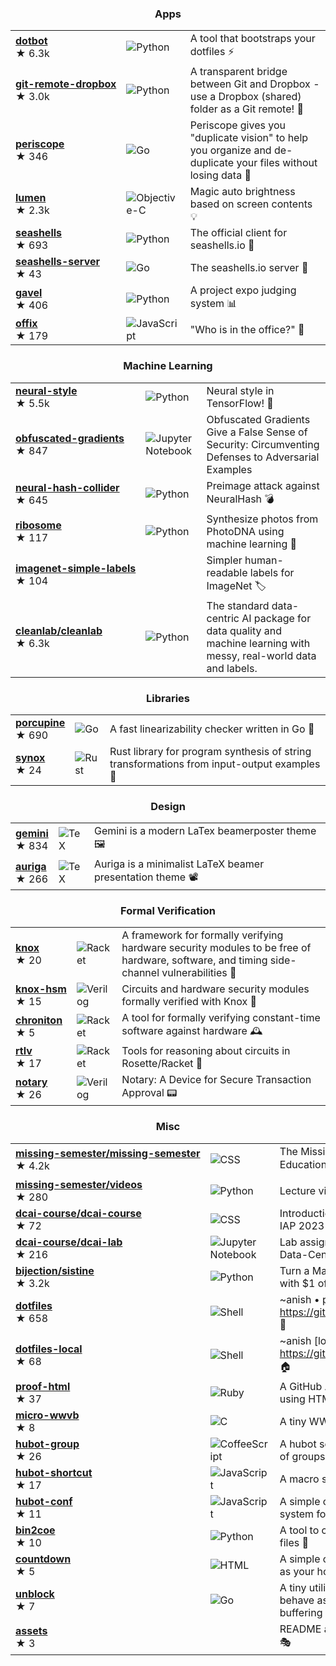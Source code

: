 <h3 align="center">Apps</h3>

| | | |
|---|---|---|
| [**dotbot**](https://github.com/anishathalye/dotbot) <br /> ★⁠ ⁠6.3k | ![Python](https://img.shields.io/badge/python-%233670A0?style=for-the-badge&logo=python&logoColor=ffdd54) | A tool that bootstraps your dotfiles ⚡️ | <!-- stars: 6322, forks: 283, watching: 59 -->
| [**git⁠-⁠remote⁠-⁠dropbox**](https://github.com/anishathalye/git-remote-dropbox) <br /> ★⁠ ⁠3.0k | ![Python](https://img.shields.io/badge/python-%233670A0?style=for-the-badge&logo=python&logoColor=ffdd54) | A transparent bridge between Git and Dropbox - use a Dropbox (shared) folder as a Git remote! 🎁 | <!-- stars: 3005, forks: 154, watching: 62 -->
| [**periscope**](https://github.com/anishathalye/periscope) <br /> ★⁠ ⁠346 | ![Go](https://img.shields.io/badge/go-%2300ADD8.svg?style=for-the-badge&logo=go&logoColor=white) | Periscope gives you "duplicate vision" to help you organize and de-duplicate your files without losing data 🔭 | <!-- stars: 346, forks: 16, watching: 7 -->
| [**lumen**](https://github.com/anishathalye/lumen) <br /> ★⁠ ⁠2.3k | ![Objective-C](https://img.shields.io/badge/objective--c-%23387bcc.svg?style=for-the-badge&logo=apple&logoColor=white) | Magic auto brightness based on screen contents 💡 | <!-- stars: 2272, forks: 59, watching: 48 -->
| [**seashells**](https://github.com/anishathalye/seashells) <br /> ★⁠ ⁠693 | ![Python](https://img.shields.io/badge/python-%233670A0?style=for-the-badge&logo=python&logoColor=ffdd54) | The official client for seashells.io 🐚 | <!-- stars: 693, forks: 20, watching: 11 -->
| [**seashells⁠-⁠server**](https://github.com/anishathalye/seashells-server) <br /> ★⁠ ⁠43 | ![Go](https://img.shields.io/badge/go-%2300ADD8.svg?style=for-the-badge&logo=go&logoColor=white) | The seashells.io server 🐚 | <!-- stars: 43, forks: 7, watching: 3 -->
| [**gavel**](https://github.com/anishathalye/gavel) <br /> ★⁠ ⁠406 | ![Python](https://img.shields.io/badge/python-%233670A0?style=for-the-badge&logo=python&logoColor=ffdd54) | A project expo judging system 📊 | <!-- stars: 406, forks: 207, watching: 17 -->
| [**offix**](https://github.com/anishathalye/offix) <br /> ★⁠ ⁠179 | ![JavaScript](https://img.shields.io/badge/javascript-%23323330.svg?style=for-the-badge&logo=javascript&logoColor=%23F7DF1E) | "Who is in the office?" 👀 | <!-- stars: 179, forks: 27, watching: 14 -->

<h3 align="center">Machine Learning</h3>

| | | |
|---|---|---|
| [**neural⁠-⁠style**](https://github.com/anishathalye/neural-style) <br /> ★⁠ ⁠5.5k | ![Python](https://img.shields.io/badge/python-%233670A0?style=for-the-badge&logo=python&logoColor=ffdd54) | Neural style in TensorFlow! 🎨 | <!-- stars: 5537, forks: 1553, watching: 225 -->
| [**obfuscated⁠-⁠gradients**](https://github.com/anishathalye/obfuscated-gradients) <br /> ★⁠ ⁠847 | ![Jupyter Notebook](https://img.shields.io/badge/jupyter-%23FA0F00.svg?style=for-the-badge&logo=jupyter&logoColor=white) | Obfuscated Gradients Give a False Sense of Security: Circumventing Defenses to Adversarial Examples | <!-- stars: 847, forks: 166, watching: 51 -->
| [**neural⁠-⁠hash⁠-⁠collider**](https://github.com/anishathalye/neural-hash-collider) <br /> ★⁠ ⁠645 | ![Python](https://img.shields.io/badge/python-%233670A0?style=for-the-badge&logo=python&logoColor=ffdd54) | Preimage attack against NeuralHash 💣 | <!-- stars: 645, forks: 33, watching: 10 -->
| [**ribosome**](https://github.com/anishathalye/ribosome) <br /> ★⁠ ⁠117 | ![Python](https://img.shields.io/badge/python-%233670A0?style=for-the-badge&logo=python&logoColor=ffdd54) | Synthesize photos from PhotoDNA using machine learning 🌱 | <!-- stars: 117, forks: 9, watching: 5 -->
| [**imagenet⁠-⁠simple⁠-⁠labels**](https://github.com/anishathalye/imagenet-simple-labels) <br /> ★⁠ ⁠104 |  | Simpler human-readable labels for ImageNet 🏷 | <!-- stars: 104, forks: 48, watching: 4 -->
| [**cleanlab⁠/⁠cleanlab**](https://github.com/cleanlab/cleanlab) <br /> ★⁠ ⁠6.3k | ![Python](https://img.shields.io/badge/python-%233670A0?style=for-the-badge&logo=python&logoColor=ffdd54) | The standard data-centric AI package for data quality and machine learning with messy, real-world data and labels. | <!-- stars: 6311, forks: 521, watching: 72 -->

<h3 align="center">Libraries</h3>

| | | |
|---|---|---|
| [**porcupine**](https://github.com/anishathalye/porcupine) <br /> ★⁠ ⁠690 | ![Go](https://img.shields.io/badge/go-%2300ADD8.svg?style=for-the-badge&logo=go&logoColor=white) | A fast linearizability checker written in Go 🔎 | <!-- stars: 690, forks: 45, watching: 24 -->
| [**synox**](https://github.com/anishathalye/synox) <br /> ★⁠ ⁠24 | ![Rust](https://img.shields.io/badge/rust-%23000000.svg?style=for-the-badge&logo=rust&logoColor=white) | Rust library for program synthesis of string transformations from input-output examples 🔮 | <!-- stars: 24, forks: 0, watching: 3 -->

<h3 align="center">Design</h3>

| | | |
|---|---|---|
| [**gemini**](https://github.com/anishathalye/gemini) <br /> ★⁠ ⁠834 | ![TeX](https://img.shields.io/badge/latex-%23008080.svg?style=for-the-badge&logo=latex&logoColor=white) | Gemini is a modern LaTex beamerposter theme 🖼 | <!-- stars: 834, forks: 179, watching: 24 -->
| [**auriga**](https://github.com/anishathalye/auriga) <br /> ★⁠ ⁠266 | ![TeX](https://img.shields.io/badge/latex-%23008080.svg?style=for-the-badge&logo=latex&logoColor=white) | Auriga is a minimalist LaTeX beamer presentation theme 📽 | <!-- stars: 266, forks: 22, watching: 10 -->

<h3 align="center">Formal Verification</h3>

| | | |
|---|---|---|
| [**knox**](https://github.com/anishathalye/knox) <br /> ★⁠ ⁠20 | ![Racket](https://img.shields.io/badge/racket-%233d5ea6.svg?style=for-the-badge&logo=racket&logoColor=white) | A framework for formally verifying hardware security modules to be free of hardware, software, and timing side-channel vulnerabilities 🔏 | <!-- stars: 20, forks: 0, watching: 3 -->
| [**knox⁠-⁠hsm**](https://github.com/anishathalye/knox-hsm) <br /> ★⁠ ⁠15 | ![Verilog](https://img.shields.io/badge/verilog-%23f6624d.svg?style=for-the-badge&logoColor=white) | Circuits and hardware security modules formally verified with Knox 🔐 | <!-- stars: 15, forks: 1, watching: 3 -->
| [**chroniton**](https://github.com/anishathalye/chroniton) <br /> ★⁠ ⁠5 | ![Racket](https://img.shields.io/badge/racket-%233d5ea6.svg?style=for-the-badge&logo=racket&logoColor=white) | A tool for formally verifying constant-time software against hardware 🕰️ | <!-- stars: 5, forks: 0, watching: 2 -->
| [**rtlv**](https://github.com/anishathalye/rtlv) <br /> ★⁠ ⁠17 | ![Racket](https://img.shields.io/badge/racket-%233d5ea6.svg?style=for-the-badge&logo=racket&logoColor=white) | Tools for reasoning about circuits in Rosette/Racket 🔌 | <!-- stars: 17, forks: 3, watching: 4 -->
| [**notary**](https://github.com/anishathalye/notary) <br /> ★⁠ ⁠26 | ![Verilog](https://img.shields.io/badge/verilog-%23f6624d.svg?style=for-the-badge&logoColor=white) | Notary: A Device for Secure Transaction Approval 📟 | <!-- stars: 26, forks: 6, watching: 6 -->

<h3 align="center">Misc</h3>

| | | |
|---|---|---|
| [**missing⁠-⁠semester⁠/⁠missing⁠-⁠semester**](https://github.com/missing-semester/missing-semester) <br /> ★⁠ ⁠4.2k | ![CSS](https://img.shields.io/badge/css3-%231572B6.svg?style=for-the-badge&logo=css3&logoColor=white) | The Missing Semester of Your CS Education 📚 | <!-- stars: 4204, forks: 957, watching: 47 -->
| [**missing⁠-⁠semester⁠/⁠videos**](https://github.com/missing-semester/videos) <br /> ★⁠ ⁠280 | ![Python](https://img.shields.io/badge/python-%233670A0?style=for-the-badge&logo=python&logoColor=ffdd54) | Lecture video processing scripts 🎥 | <!-- stars: 280, forks: 28, watching: 12 -->
| [**dcai⁠-⁠course⁠/⁠dcai⁠-⁠course**](https://github.com/dcai-course/dcai-course) <br /> ★⁠ ⁠72 | ![CSS](https://img.shields.io/badge/css3-%231572B6.svg?style=for-the-badge&logo=css3&logoColor=white) | Introduction to Data-Centric AI, MIT IAP 2023 🤖 | <!-- stars: 72, forks: 6, watching: 5 -->
| [**dcai⁠-⁠course⁠/⁠dcai⁠-⁠lab**](https://github.com/dcai-course/dcai-lab) <br /> ★⁠ ⁠216 | ![Jupyter Notebook](https://img.shields.io/badge/jupyter-%23FA0F00.svg?style=for-the-badge&logo=jupyter&logoColor=white) | Lab assignments for Introduction to Data-Centric AI, MIT IAP 2023 👩🏽‍💻 | <!-- stars: 216, forks: 86, watching: 11 -->
| [**bijection⁠/⁠sistine**](https://github.com/bijection/sistine) <br /> ★⁠ ⁠3.2k | ![Python](https://img.shields.io/badge/python-%233670A0?style=for-the-badge&logo=python&logoColor=ffdd54) | Turn a MacBook into a Touchscreen with $1 of Hardware | <!-- stars: 3225, forks: 195, watching: 77 -->
| [**dotfiles**](https://github.com/anishathalye/dotfiles) <br /> ★⁠ ⁠658 | ![Shell](https://img.shields.io/badge/shell-%23121011.svg?style=for-the-badge&logo=gnu-bash&logoColor=white) | ~anish • powered by https://github.com/anishathalye/dotbot 💾 | <!-- stars: 658, forks: 273, watching: 16 -->
| [**dotfiles⁠-⁠local**](https://github.com/anishathalye/dotfiles-local) <br /> ★⁠ ⁠68 | ![Shell](https://img.shields.io/badge/shell-%23121011.svg?style=for-the-badge&logo=gnu-bash&logoColor=white) | ~anish [local config] • powered by https://github.com/anishathalye/dotbot 🏠 | <!-- stars: 68, forks: 14, watching: 4 -->
| [**proof⁠-⁠html**](https://github.com/anishathalye/proof-html) <br /> ★⁠ ⁠37 | ![Ruby](https://img.shields.io/badge/ruby-%23CC342D.svg?style=for-the-badge&logo=ruby&logoColor=white) | A GitHub Action to validate HTML using HTMLProofer ✅ | <!-- stars: 37, forks: 16, watching: 4 -->
| [**micro⁠-⁠wwvb**](https://github.com/anishathalye/micro-wwvb) <br /> ★⁠ ⁠8 | ![C](https://img.shields.io/badge/c-%2300599C.svg?style=for-the-badge&logo=c&logoColor=white) | A tiny WWVB station 📡 | <!-- stars: 8, forks: 0, watching: 3 -->
| [**hubot⁠-⁠group**](https://github.com/anishathalye/hubot-group) <br /> ★⁠ ⁠26 | ![CoffeeScript](https://img.shields.io/badge/coffeescript-%233e2723.svg?style=for-the-badge&logo=coffeescript&logoColor=%23ffffff) | A hubot script that expands mentions of groups 👫 | <!-- stars: 26, forks: 14, watching: 4 -->
| [**hubot⁠-⁠shortcut**](https://github.com/anishathalye/hubot-shortcut) <br /> ★⁠ ⁠17 | ![JavaScript](https://img.shields.io/badge/javascript-%23323330.svg?style=for-the-badge&logo=javascript&logoColor=%23F7DF1E) | A macro system for hubot 💨 | <!-- stars: 17, forks: 2, watching: 3 -->
| [**hubot⁠-⁠conf**](https://github.com/anishathalye/hubot-conf) <br /> ★⁠ ⁠11 | ![JavaScript](https://img.shields.io/badge/javascript-%23323330.svg?style=for-the-badge&logo=javascript&logoColor=%23F7DF1E) | A simple configuration management system for hubot 🔧 | <!-- stars: 11, forks: 2, watching: 5 -->
| [**bin2coe**](https://github.com/anishathalye/bin2coe) <br /> ★⁠ ⁠10 | ![Python](https://img.shields.io/badge/python-%233670A0?style=for-the-badge&logo=python&logoColor=ffdd54) | A tool to convert binary files to COE files 💫 | <!-- stars: 10, forks: 1, watching: 3 -->
| [**countdown**](https://github.com/anishathalye/countdown) <br /> ★⁠ ⁠5 | ![HTML](https://img.shields.io/badge/html5-%23E34F26.svg?style=for-the-badge&logo=html5&logoColor=white) | A simple countdown timer you can set as your homepage ⏰ | <!-- stars: 5, forks: 1, watching: 3 -->
| [**unblock**](https://github.com/anishathalye/unblock) <br /> ★⁠ ⁠7 | ![Go](https://img.shields.io/badge/go-%2300ADD8.svg?style=for-the-badge&logo=go&logoColor=white) | A tiny utility to make shell pipes behave as if they have unlimited buffering ♾ | <!-- stars: 7, forks: 1, watching: 3 -->
| [**assets**](https://github.com/anishathalye/assets) <br /> ★⁠ ⁠3 |  | README assets for my GitHub projects 🎭 | <!-- stars: 3, forks: 0, watching: 3 -->

<!-- Hidden -->

<!-- dotfiles_template - stars: 166, forks: 238, watching: 9 -->
<!-- robust-ml/robust-ml.github.io - stars: 48, forks: 7, watching: 5 -->
<!-- robust-ml/robustml - stars: 62, forks: 5, watching: 5 -->
<!-- labsix/limited-blackbox-attacks - stars: 167, forks: 44, watching: 9 -->
<!-- labsix/adversarial-logit-pairing-analysis - stars: 60, forks: 11, watching: 8 -->
<!-- evaluating-adversarial-robustness/adv-eval-paper - stars: 241, forks: 34, watching: 36 -->
<!-- cleanlab/label-errors - stars: 159, forks: 9, watching: 6 -->
<!-- cleanlab/examples - stars: 67, forks: 15, watching: 6 -->
<!-- cleanlab/cleanvision - stars: 670, forks: 49, watching: 12 -->
<!-- hacker-tools/hacker-tools.github.io - stars: 401, forks: 45, watching: 24 -->
<!-- mathematics-of-deep-learning - stars: 74, forks: 25, watching: 11 -->
<!-- anishathalye - stars: 9, forks: 2, watching: 3 -->

<!-- repos: 60, gists: 3, followers: 3785, following: 226 -->
